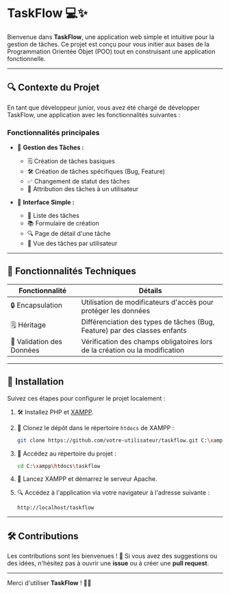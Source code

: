 # TaskFlow 💻✨

Bienvenue dans **TaskFlow**, une application web simple et intuitive pour la gestion de tâches. Ce projet est conçu pour vous initier aux bases de la Programmation Orientée Objet (POO) tout en construisant une application fonctionnelle. 

---

## 🔍 **Contexte du Projet**

En tant que développeur junior, vous avez été chargé de développer TaskFlow, une application avec les fonctionnalités suivantes :

### Fonctionnalités principales

- 🔧 **Gestion des Tâches :**
  - 🗒 Création de tâches basiques
  - 🛠️ Création de tâches spécifiques (Bug, Feature)
  - ✅ Changement de statut des tâches
  - 🔐 Attribution des tâches à un utilisateur

- 🔄 **Interface Simple :**
  - 🔺 Liste des tâches
  - 📚 Formulaire de création
  - 🔍 Page de détail d'une tâche
  - 👥 Vue des tâches par utilisateur

---

## 🚀 **Fonctionnalités Techniques**

| **Fonctionnalité**               | **Détails**                                                                      |
|-----------------------------------|----------------------------------------------------------------------------------|
| 🔒 Encapsulation                    | Utilisation de modificateurs d'accès pour protéger les données                  |
| 🗒 Héritage                        | Différenciation des types de tâches (Bug, Feature) par des classes enfants      |
| 🔧 Validation des Données          | Vérification des champs obligatoires lors de la création ou la modification      |

---

## 🔗 **Installation**

Suivez ces étapes pour configurer le projet localement :

1. 🛠️ Installez PHP et [XAMPP](https://www.apachefriends.org/index.html).
2. 🔄 Clonez le dépôt dans le répertoire `htdocs` de XAMPP :
   ```bash
   git clone https://github.com/votre-utilisateur/taskflow.git C:\xampp\htdocs\taskflow
   ```

3. 🔼 Accédez au répertoire du projet :
   ```bash
   cd C:\xampp\htdocs\taskflow
   ```

4. 🚀 Lancez XAMPP et démarrez le serveur Apache.

5. 🔍 Accédez à l'application via votre navigateur à l'adresse suivante :
   ```
   http://localhost/taskflow
   ```

---

## 🛠️ **Contributions**

Les contributions sont les bienvenues ! 🙏 Si vous avez des suggestions ou des idées, n'hésitez pas à ouvrir une **issue** ou à créer une **pull request**.

---

Merci d'utiliser **TaskFlow** ! 🙏💚

